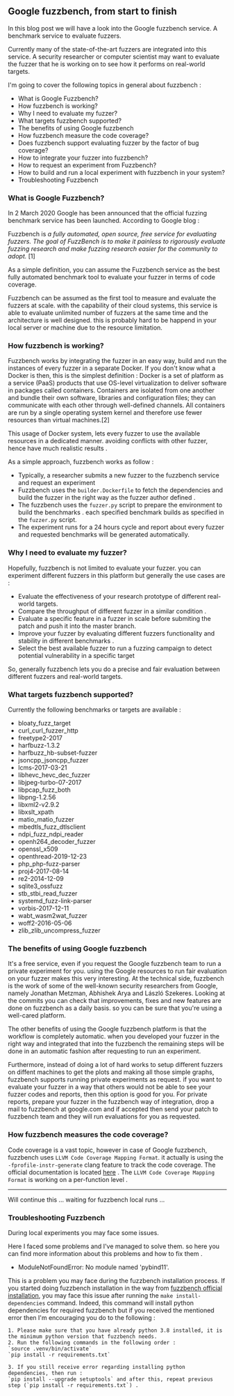 ## Google fuzzbench, from start to finish

In this blog post we will have a look into the Google fuzzbench service. A benchmark service to evaluate fuzzers.

Currently many of the state-of-the-art fuzzers are integrated into this service. 
A security researcher or computer scientist may want to evaluate the fuzzer that he is working on to see how it performs on real-world targets.

I'm going to cover the following topics in general about fuzzbench :

-  What is Google Fuzzbench?
-  How fuzzbench is working?
-  Why I need to evaluate my fuzzer?
-  What targets fuzzbench supported?
-  The benefits of using Google fuzzbench
-  How fuzzbench measure the code coverage?
-  Does fuzzbench support evaluating fuzzer by the factor of bug coverage?
-  How to integrate your fuzzer into fuzzbench?
-  How to request an experiment from Fuzzbench?
-  How to build and run a local experiment with fuzzbench in your system?
-  Troubleshooting Fuzzbench 

### What is Google Fuzzbench?

In 2 March 2020 Google has been announced that the official fuzzing benchmark service has been launched.
According to Google blog : 

Fuzzbench is  *a fully automated, open source, free service for evaluating fuzzers. The goal of FuzzBench is to make it painless to rigorously evaluate fuzzing research and make fuzzing research easier for the community to adopt.* [1]

As a simple definition, you can assume the Fuzzbench service as the best fully automated benchmark tool to evaluate your fuzzer in terms of code coverage.

Fuzzbench can be assumed as the first tool to measure and evaluate the fuzzers at scale. with the capability of their cloud systems, this service is able to evaluate unlimited number of fuzzers at the same time and the architecture is well designed. this is probably hard to be happend in your local server or machine due to the resource limitation.


### How fuzzbench is working?
Fuzzbench works by integrating the fuzzer in an easy way, build and run the instances of every fuzzer in a separate Docker. 
If you don't know what a Docker is then, this is the simplest definition : Docker is a set of platform as a service (PaaS) products that use OS-level virtualization to deliver software in packages called containers. Containers are isolated from one another and bundle their own software, libraries and configuration files; they can communicate with each other through well-defined channels. All containers are run by a single operating system kernel and therefore use fewer resources than virtual machines.[2]

This usage of Docker system, lets every fuzzer to use the available resources in a dedicated manner. avoiding conflicts with other fuzzer, hence have much realistic results .

As a simple approach, fuzzbench works as follow :
- Typically, a researcher submits a new fuzzer to the fuzzbench service and request an experiment
- Fuzzbench uses the `builder.Dockerfile` to fetch the dependencies and build the fuzzer in the right way as the fuzzer author defined .
- The fuzzbench uses the `fuzzer.py` script to prepare the environment to build the benchmarks . each specified benchmark builds as specified in the `fuzzer.py` script.
- The experiment runs for a 24 hours cycle and report about every fuzzer and requested benchmarks will be generated automatically.

### Why I need to evaluate my fuzzer?
Hopefully, fuzzbench is not limited to evaluate your fuzzer. you can experiment different fuzzers in this platform but generally the use cases are :
- Evaluate the effectiveness of your research prototype of different real-world targets.
- Compare the throughput of different fuzzer in a similar condition .
- Evaluate a specific feature in a fuzzer in scale before submiting the patch and push it into the master branch.
- Improve your fuzzer by evaluating different fuzzers functionality and stability in different benchmarks .
- Select the best available fuzzer to run a fuzzing campaign to detect potential vulnerability in a specific target

So, generally fuzzbench lets you do a precise and fair evaluation between different fuzzers and real-world targets.


### What targets fuzzbench supported?
Currently the following benchmarks or targets are available :
- bloaty_fuzz_target
- curl_curl_fuzzer_http
- freetype2-2017
- harfbuzz-1.3.2
- harfbuzz_hb-subset-fuzzer
- jsoncpp_jsoncpp_fuzzer
- lcms-2017-03-21
- libhevc_hevc_dec_fuzzer
- libjpeg-turbo-07-2017
- libpcap_fuzz_both
- libpng-1.2.56
- libxml2-v2.9.2
- libxslt_xpath
- matio_matio_fuzzer
- mbedtls_fuzz_dtlsclient
- ndpi_fuzz_ndpi_reader
- openh264_decoder_fuzzer
- openssl_x509
- openthread-2019-12-23
- php_php-fuzz-parser
- proj4-2017-08-14
- re2-2014-12-09
- sqlite3_ossfuzz
- stb_stbi_read_fuzzer
- systemd_fuzz-link-parser
- vorbis-2017-12-11
- wabt_wasm2wat_fuzzer
- woff2-2016-05-06
- zlib_zlib_uncompress_fuzzer

### The benefits of using Google fuzzbench
It's a free service, even if you request the Google fuzzbench team to run a private experiment for you. using the Google resources to run fair evaluation on your fuzzer makes this very interesting.
At the technical side, fuzzbench is the work of some of the well-known security researchers from Google, namely Jonathan Metzman, Abhishek Arya and László Szekeres. Looking at the commits you can check that improvements, fixes and new features are done on fuzzbench as a daily basis. so you can be sure that you're using a well-cared platform.

The other benefits of using the Google fuzzbench platform is that the workflow is completely automatic. when you developed your fuzzer in the right way and integrated that into the fuzzbench the remaining steps will be done in an automatic fashion after requesting to run an experiment.

Furthermore, instead of doing a lot of hard works to setup different fuzzers on diffent machines to get the plots and making all those simple graphs, fuzzbench supports running private experiments as request. if you want to evaluate your fuzzer in a way that others would not be able to see your fuzzer codes and reports, then this option is good for you. 
For private reports, prepare your fuzzer in the fuzzbench way of integration, drop a mail to fuzzbench at google.com and if accepted then send your patch to fuzzbench team and they will run evaluations for you as requested.


### How fuzzbench measures the code coverage?
Code coverage is a vast topic, however in case of Google fuzzbench, fuzzbench uses `LLVM Code Coverage Mapping Format`. it actually is using the `-fprofile-instr-generate` clang feature to track the code coverage.
The official documentation is located [here](https://llvm.org/docs/CoverageMappingFormat.html#id14) .
The `LLVM Code Coverage Mapping Format` is working on a per-function level .

--------------
Will continue this ... waiting for fuzzbench local runs ...




### Troubleshooting Fuzzbench 
During local experiments you may face some issues. 

Here I faced some problems and I've managed to solve them. so here you can find more information about this problems and how to fix them .

- ModuleNotFoundError: No module named 'pybind11'.

This is a problem you may face during the fuzzbench installation process. 
If you started doing fuzzbench installation in the way from [fuzzbench official installation](https://google.github.io/fuzzbench/getting-started/prerequisites/), you may face this issue after running the `make install-dependencies` command. Indeed, this command will install python dependencies for required fuzzbench but if you received the mentioned error then I'm encouraging you do to the following :

	1. Please make sure that you have already python 3.8 installed, it is the minimum python version that fuzzbench needs.
	2. Run the following commands in the following order :
	`source .venv/bin/activate`
	`pip install -r requirements.txt`

	3. If you still receive error regarding installing python dependencies, then run :
	`pip install --upgrade setuptools` and after this, repeat previous step (`pip install -r requirements.txt`) .




